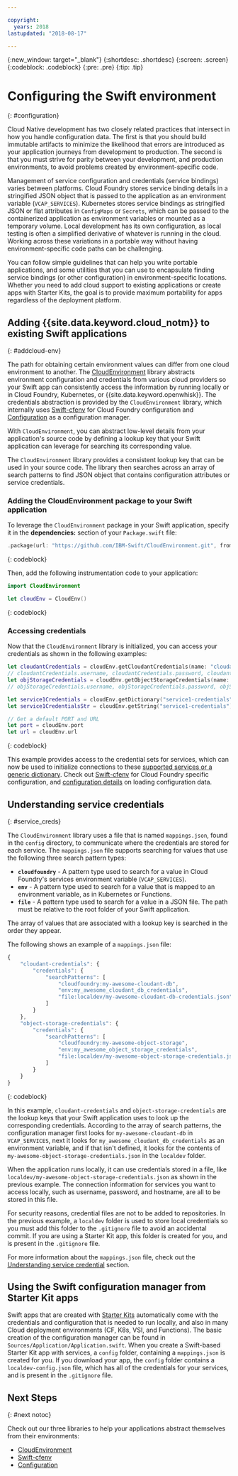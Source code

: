 ```yaml
---

copyright:
  years: 2018
lastupdated: "2018-08-17"

---
```

{:new_window: target="_blank"}
{:shortdesc: .shortdesc}
{:screen: .screen}
{:codeblock: .codeblock}
{:pre: .pre}
{:tip: .tip}

# Configuring the Swift environment
{: #configuration}

Cloud Native development has two closely related practices that intersect in how you handle configuration data. The first is that you should build immutable artifacts to minimize the likelihood that errors are introduced as your application journeys from development to production. The second is that you must strive for parity between your development, and production environments, to avoid problems created by environment-specific code. 

Management of service configuration and credentials (service bindings) varies between platforms. Cloud Foundry stores service binding details in a stringified JSON object that is passed to the application as an environment variable (`VCAP_SERVICES`). Kubernetes stores service bindings as stringified JSON or flat attributes in `ConfigMaps` or `Secrets`, which can be passed to the containerized application as environment variables or mounted as a temporary volume. Local development has its own configuration, as local testing is often a simplified derivative of whatever is running in the cloud. Working across these variations in a portable way without having environment-specific code paths can be challenging.

You can follow simple guidelines that can help you write portable applications, and some utilities that you can use to encapsulate finding service bindings (or other configuration) in environment-specific locations. Whether you need to add cloud support to existing applications or create apps with Starter Kits, the goal is to provide maximum portability for apps regardless of the deployment platform.

## Adding {{site.data.keyword.cloud_notm}} to existing Swift applications
{: #addcloud-env}

The path for obtaining certain environment values can differ from one cloud environment to another. The [CloudEnvironment](https://github.com/IBM-Swift/CloudEnvironment.git) library abstracts environment configuration and credentials from various cloud providers so your Swift app can consistently access the information by running locally or in Cloud Foundry, Kubernetes, or {{site.data.keyword.openwhisk}}. The credentials abstraction is provided by the `CloudEnvironment` library, which internally uses [Swift-cfenv](https://github.com/IBM-Swift/Swift-cfenv) for Cloud Foundry configuration and [Configuration](https://github.com/IBM-Swift/Configuration) as a configuration manager.

With `CloudEnvironment`, you can abstract low-level details from your application's source code by defining a lookup key that your Swift application can leverage for searching its corresponding value.

The `CloudEnvironment` library provides a consistent lookup key that can be used in your source code. The library then searches across an array of search patterns to find JSON object that contains configuration attributes or service credentials. 

### Adding the CloudEnvironment package to your Swift application
To leverage the `CloudEnvironment` package in your Swift application, specify it in the **dependencies:** section of your `Package.swift` file:
```swift
.package(url: "https://github.com/IBM-Swift/CloudEnvironment.git", from: "8.0.0"),
```
{: codeblock}

Then, add the following instrumentation code to your application:
```swift
import CloudEnvironment

let cloudEnv = CloudEnv()
```
{: codeblock}

### Accessing credentials
Now that the `CloudEnvironment` library is initialized, you can access your credentials as shown in the following examples:
```swift
let cloudantCredentials = cloudEnv.getCloudantCredentials(name: "cloudant-credentials")
// cloudantCredentials.username, cloudantCredentials.password, cloudantCredentials.url, etc.
let objStorageCredentials = cloudEnv.getObjectStorageCredentials(name: "object-storage-credentials")
// objStorageCredentials.username, objStorageCredentials.password, objStorageCredentials.projectID, etc.

let service1Credentials = cloudEnv.getDictionary("service1-credentials")
let service1CredentialsStr = cloudEnv.getString("service1-credentials")

// Get a default PORT and URL
let port = cloudEnv.port
let url = cloudEnv.url
```
{: codeblock}

This example provides access to the credential sets for services, which can now be used to initialize connections to these [supported services or a generic dictionary](https://github.com/IBM-Swift/CloudEnvironment#supported-services). Check out [Swift-cfenv](https://github.com/IBM-Swift/Swift-cfenv#api) for Cloud Foundry specific configuration, and [configuration details](https://github.com/IBM-Swift/Configuration) on loading configuration data.

## Understanding service credentials
{: #service_creds}

The `CloudEnvironment` library uses a file that is named `mappings.json`, found in the `config` directory, to communicate where the credentials are stored for each service. The `mappings.json` file supports searching for values that use the following three search pattern types:
- **`cloudfoundry`** - A pattern type used to search for a value in Cloud Foundry's services environment variable (`VCAP_SERVICES`).
- **`env`** - A pattern type used to search for a value that is mapped to an environment variable, as in Kubernetes or Functions.
- **`file`** - A pattern type used to search for a value in a JSON file. The path must be relative to the root folder of your Swift application.

The array of values that are associated with a lookup key is searched in the order they appear.

The following shows an example of a `mappings.json` file:
```javascript
{
    "cloudant-credentials": {
        "credentials": {
            "searchPatterns": [
                "cloudfoundry:my-awesome-cloudant-db",
                "env:my_awesome_cloudant_db_credentials",
                "file:localdev/my-awesome-cloudant-db-credentials.json"
            ]
        }
    },
    "object-storage-credentials": {
        "credentials": {
            "searchPatterns": [
                "cloudfoundry:my-awesome-object-storage",
                "env:my_awesome_object_storage_credentials",
                "file:localdev/my-awesome-object-storage-credentials.json"
            ]
        }
    }
}
```
{: codeblock}

In this example, `cloudant-credentials` and `object-storage-credentials` are the lookup keys that your Swift application uses to look up the corresponding credentials. According to the array of search patterns, the configuration manager first looks for `my-awesome-cloudant-db` in `VCAP_SERVICES`, next it looks for `my_awesome_cloudant_db_credentials` as an environment variable, and if that isn't defined, it looks for the contents of `my-awesome-object-storage-credentials.json` in the `localdev` folder. 

When the application runs locally, it can use credentials stored in a file, like `localdev/my-awesome-object-storage-credentials.json` as shown in the previous example. The connection information for services you want to access locally, such as username, password, and hostname, are all to be stored in this file. 

For security reasons, credential files are not to be added to repositories. In the previous example, a `localdev` folder is used to store local credentials so you must add this folder to the `.gitignore` file to avoid an accidental commit. If you are using a Starter Kit app, this folder is created for you, and is present in the `.gitignore` file.

For more information about the `mappings.json` file, check out the [Understanding service credential](configuration.html#service_creds) section.

## Using the Swift configuration manager from Starter Kit apps

Swift apps that are created with [Starter Kits](https://console.bluemix.net/developer/appledevelopment/starter-kits/) automatically come with the credentials and configuration that is needed to run locally, and also in many Cloud deployment environments (CF, K8s, VSI, and Functions). The basic creation of the configuration manager can be found in `Sources/Application/Application.swift`. When you create a Swift-based Starter Kit app with services, a `config` folder, containing a `mappings.json` is created for you. If you download your app, the `config` folder contains a `localdev-config.json` file, which has all of the credentials for your services, and is present in the `.gitignore` file.

## Next Steps
{: #next notoc}

Check out our three libraries to help your applications abstract themselves from their environments:

* [CloudEnvironment](https://github.com/ibm-developer/ibm-cloud-env)
* [Swift-cfenv](https://github.com/IBM-Swift/Swift-cfenv)
* [Configuration](https://github.com/IBM-Swift/Configuration)
